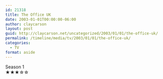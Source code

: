 ```yaml
---
id: 21318
title: The Office UK
date: 2003-01-01T00:00:00-06:00
author: claycarson
layout: post
guid: http://claycarson.net/uncategorized/2003/01/01/the-office-uk/
permalink: /timeline/media/tv/2003/01/01/the-office-uk/
categories:
  - TV
format: aside
---
```

<div class="media-details">Season 1</div>

<div class="media-creator"></div>

<div class="media-rating">★★★☆☆</div>